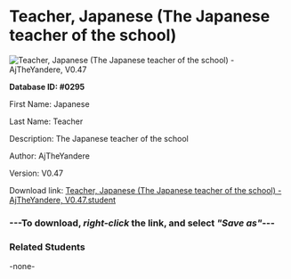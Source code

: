 # Teacher, Japanese (The Japanese teacher of the school)

<img src="../../Files/Images/Teacher, Japanese (The Japanese teacher of the school).png" title="Teacher, Japanese (The Japanese teacher of the school) - AjTheYandere, V0.47">

**Database ID: #0295**

First Name: Japanese

Last Name: Teacher

Description: The Japanese teacher of the school

Author: AjTheYandere

Version: V0.47

Download link: <a href="https://raw.githubusercontent.com/Arbiter1223/Daigaku-Gurashi-Custom-Students/master/Files/Student%20Files/Teacher%2C%20Japanese%20(The%20Japanese%20teacher%20of%20the%20school)%20-%20AjTheYandere%2C%20V0.47.student">Teacher, Japanese (The Japanese teacher of the school) - AjTheYandere, V0.47.student</a>

### ---**To download, _right-click_ the link, and select _"Save as"_**---

### Related Students

-none-
